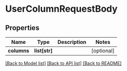 # UserColumnRequestBody

## Properties
Name | Type | Description | Notes
------------ | ------------- | ------------- | -------------
**columns** | **list[str]** |  | [optional] 

[[Back to Model list]](../README.md#documentation-for-models) [[Back to API list]](../README.md#documentation-for-api-endpoints) [[Back to README]](../README.md)

